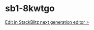 # sb1-8kwtgo

[Edit in StackBlitz next generation editor ⚡️](https://stackblitz.com/~/github.com/cyberstork2005/sb1-8kwtgo)